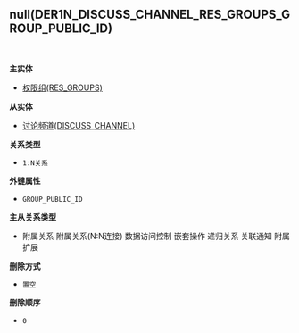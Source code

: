 ## null(DER1N_DISCUSS_CHANNEL_RES_GROUPS_GROUP_PUBLIC_ID) <!-- {docsify-ignore-all} -->



<br>
<p class="panel-title"><b>主实体</b></p>

* [权限组(RES_GROUPS)](module/base/res_groups)

<p class="panel-title"><b>从实体</b></p>

* [讨论频道(DISCUSS_CHANNEL)](module/discuss/discuss_channel)

<p class="panel-title"><b>关系类型</b></p>

* `1:N关系`

<p class="panel-title"><b>外键属性</b></p>

* `GROUP_PUBLIC_ID`

<p class="panel-title"><b>主从关系类型</b></p>

* <i class="fa fa-square"/></i> 附属关系 <i class="fa fa-square"/></i> 附属关系(N:N连接) <i class="fa fa-square"/></i> 数据访问控制 <i class="fa fa-square"/></i> 嵌套操作 <i class="fa fa-square"/></i> 递归关系 <i class="fa fa-square"/></i> 关联通知 <i class="fa fa-square"/></i> 附属扩展

<p class="panel-title"><b>删除方式</b></p>

* `置空`

<p class="panel-title"><b>删除顺序</b></p>

* `0`
